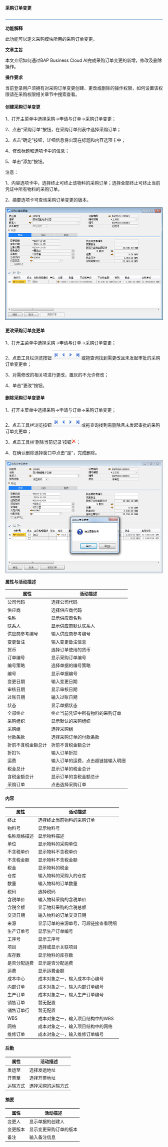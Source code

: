**采购订单变更**

![img](图片/横线.png)

**功能解释**

此功能可以定义采购模块所用的采购订单变更。

**文章主旨**

本文介绍如何通过BAP Business Cloud AI完成采购订单变更的新增，修改及删除操作。

**操作要求**

当前登录用户须拥有对采购订单变更创建、更改或删除的操作权限，如何设置该权限请在采购权限相关章节中搜索查看。

#### 创建采购订单变更

1、打开主菜单中选择采购->申请与订单->采购订单变更；

2、点击“采购订单”按钮，在采购订单列表中选择采购订单；

3、点击“确定”按钮，详细信息将出现在标题和内容选项卡中；

4、修改标题和选项卡中的信息；

5、单击“添加”按钮。

注意：

1、内容选项卡中，选择终止可终止该物料的采购订单；选择全部终止可终止当前凭证中所有物料的采购订单。

2、摘要选项卡可查询采购订单变更的版本。

![image-20191128160007367](图片/采购订单变更1.png)

#### 更改采购订单变更单

1、打开主菜单中选择采购->申请与订单->采购订单变更；

2、点击工具栏浏览按钮![img](图片/查找按钮.png)或拖查询找到需更改且未发起审批的采购订单变更单；

3、对需修改的相关项进行更改，置灰的不允许修改；

4、单击“更改”按钮。

#### 删除采购订单变更单

1、打开主菜单中选择采购->申请与订单->采购订单变更；

2、点击工具栏浏览按钮![img](图片/查找按钮.png)或拖查询找到需删除且未发起审批的采购订单变更单；

3、点击工具栏‘删除当前记录’按钮![img](图片/删除.png)；

4、在确认删除选择窗口中点击“是”，完成删除。

![image-20191128155939234](图片/采购订单变更2.png)

**属性与活动描述**

| 属性               | 活动描述                           |
| ------------------ | ---------------------------------- |
| 公司代码           | 选择公司代码                       |
| 供应商             | 选择供应商代码                     |
| 名称               | 显示供应商名称                     |
| 联系人             | 显示供应商默认联系人               |
| 供应商参考编号     | 输入供应商参考编号                 |
| 变更备注           | 输入变更备注信息                   |
| 货币               | 选择订单使用的货币                 |
| 订单编号           | 显示采购订单编号                   |
| 编号策略           | 选择单据的编号策略                 |
| 编号               | 显示单据编号                       |
| 变更日期           | 输入变更日期                       |
| 审核日期           | 显示审核日期                       |
| 过账日期           | 输入过账日期                       |
| 状态               | 显示单据状态                       |
| 全部终止           | 终止当前凭证中所有物料的采购订单   |
| 采购组织           | 显示默认的采购组织                 |
| 采购组             | 选择采购组                         |
| 付款条款           | 选择采购订单的付款条款             |
| 折前不含税金额总计 | 折前不含税金额总计                 |
| 折扣%              | 输入订单折扣                       |
| 运费               | 输入订单的运费，点击超链接输入明细 |
| 税金总计           | 显示订单的税金总计                 |
| 含税金额总计       | 显示订单的含税金额总计             |
| 采购订单           | 点击选择采购订单                   |

#### 内容

| 属性         | 活动描述                             |
| ------------ | ------------------------------------ |
| 终止         | 选择终止当前物料的采购订单           |
| 物料号       | 显示物料号                           |
| 名称规格描述 | 显示物料描述                         |
| 单位         | 显示物料的采购单位                   |
| 不含税单价   | 显示物料不含税单价                   |
| 不含税金额   | 显示物料不含税金额                   |
| 税金         | 显示物料的税金                       |
| 仓库         | 输入物料的采购入的仓库               |
| 数量         | 输入物料的订单数量                   |
| 税码         | 选择税码                             |
| 含税单价     | 输入物料采购的含税单价               |
| 含税金额     | 显示物料采购的含税总额               |
| 交货日期     | 输入物料的订单交货日期               |
| 来源         | 显示订单的来源单号，可超链接查看明细 |
| 生产订单号   | 显示生产订单编号                     |
| 工序号       | 显示工序号                           |
| 项目         | 选择或显示关联项目                   |
| 库存数       | 显示物料的库存数                     |
| 是否分配运费 | 显示是否分配运费                     |
| 运费         | 显示运费金额                         |
| 成本中心     | 成本对象之一，输入成本中心编号       |
| 内部订单     | 成本对象之一，输入内部订单编号       |
| 生产订单     | 成本对象之一，输入生产订单编号       |
| 销售订单     | 暂无配置                             |
| 销售订单行   | 暂无配置                             |
| WBS          | 成本对象之一，输入项目结构中的WBS    |
| 网络         | 成本对象之一，输入项目结构中的网络   |
| 维修订单     | 成本对象之一，输入维修订单编号       |

#### 后勤

| 属性     | 活动描述           |
| -------- | ------------------ |
| 发运至   | 选择发运地址       |
| 开票至   | 选择开票地址       |
| 运输方式 | 选择采购的运输方式 |

#### 摘要

| 属性     | 活动描述               |
| -------- | ---------------------- |
| 变更人   | 显示单据的创建人       |
| 变更版本 | 显示变更采购订单的版本 |
| 备注     | 输入备注信息           |
